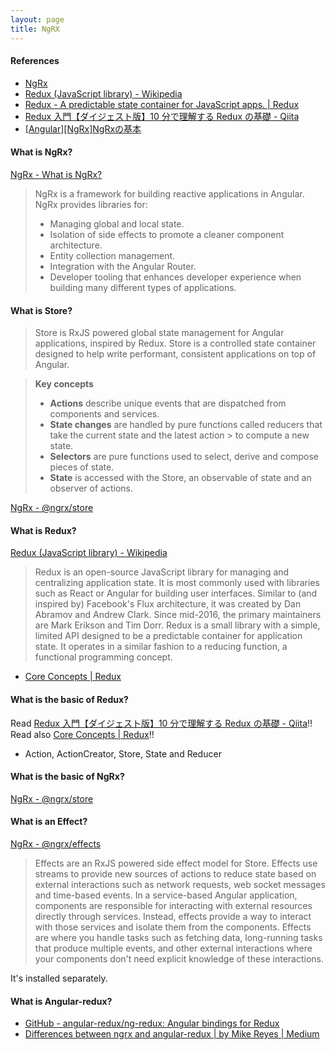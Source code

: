 ```yaml
---
layout: page
title: NgRX
---
```

#### References
- [NgRx](https://ngrx.io/)
- [Redux (JavaScript library) - Wikipedia](<https://en.wikipedia.org/wiki/Redux_(JavaScript_library)>)
- [Redux - A predictable state container for JavaScript apps. &#124; Redux](https://redux.js.org/)
- [Redux 入門【ダイジェスト版】10 分で理解する Redux の基礎 - Qiita](https://qiita.com/kitagawamac/items/49a1f03445b19cf407b7)
- [[Angular][NgRx]NgRxの基本](https://zenn.dev/yusuke_docha/articles/b74bd682d9aca0)

#### What is NgRx?
[NgRx - What is NgRx?](https://ngrx.io/docs)
> NgRx is a framework for building reactive applications in Angular. NgRx provides libraries for:
> * Managing global and local state.
> * Isolation of side effects to promote a cleaner component architecture.
> * Entity collection management.
> * Integration with the Angular Router.
> * Developer tooling that enhances developer experience when building many different types of applications.

#### What is Store?
> Store is RxJS powered global state management for Angular applications, inspired by Redux. Store is a controlled state container designed to help write performant, consistent applications on top of Angular.

> **Key concepts**
> * **Actions** describe unique events that are dispatched from components and services.
> * **State changes** are handled by pure functions called reducers that take the current state and the latest action > to compute a new state.
> * **Selectors** are pure functions used to select, derive and compose pieces of state.
> * **State** is accessed with the Store, an observable of state and an observer of actions.

[NgRx - @ngrx/store](https://ngrx.io/guide/store)

#### What is Redux?
[Redux (JavaScript library) - Wikipedia](<https://en.wikipedia.org/wiki/Redux_(JavaScript_library)>)
> Redux is an open-source JavaScript library for managing and centralizing application state. It is most commonly used with libraries such as React or Angular for building user interfaces. Similar to (and inspired by) Facebook's Flux architecture, it was created by Dan Abramov and Andrew Clark. Since mid-2016, the primary maintainers are Mark Erikson and Tim Dorr.
Redux is a small library with a simple, limited API designed to be a predictable container for application state. It operates in a similar fashion to a reducing function, a functional programming concept.

- [Core Concepts &#124; Redux](https://redux.js.org/introduction/core-concepts)

#### What is the basic of Redux?
Read [Redux 入門【ダイジェスト版】10 分で理解する Redux の基礎 - Qiita](https://qiita.com/kitagawamac/items/49a1f03445b19cf407b7)!!
Read also [Core Concepts &#124; Redux](https://redux.js.org/introduction/core-concepts)!!

* Action, ActionCreator, Store, State and Reducer

#### What is the basic of NgRx?
[NgRx - @ngrx/store](https://ngrx.io/guide/store)

#### What is an Effect?
[NgRx - @ngrx/effects](https://ngrx.io/guide/effects)
> Effects are an RxJS powered side effect model for Store. Effects use streams to provide new sources of actions to reduce state based on external interactions such as network requests, web socket messages and time-based events.
> In a service-based Angular application, components are responsible for interacting with external resources directly through services. Instead, effects provide a way to interact with those services and isolate them from the components. Effects are where you handle tasks such as fetching data, long-running tasks that produce multiple events, and other external interactions where your components don't need explicit knowledge of these interactions.

It's installed separately.


#### What is Angular-redux?
- [GitHub - angular-redux/ng-redux: Angular bindings for Redux](https://github.com/angular-redux/ng-redux)
- [Differences between ngrx and angular-redux | by Mike Reyes &#124; Medium](https://medium.com/@UReyesMeUp/differences-between-ngrx-and-angular-redux-d2d1d59d4cbd)



